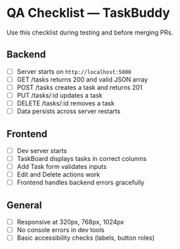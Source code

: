 # QA Checklist — TaskBuddy

Use this checklist during testing and before merging PRs.

## Backend
- [ ] Server starts on `http://localhost:5000`
- [ ] GET /tasks returns 200 and valid JSON array
- [ ] POST /tasks creates a task and returns 201
- [ ] PUT /tasks/:id updates a task
- [ ] DELETE /tasks/:id removes a task
- [ ] Data persists across server restarts

## Frontend
- [ ] Dev server starts
- [ ] TaskBoard displays tasks in correct columns
- [ ] Add Task form validates inputs
- [ ] Edit and Delete actions work
- [ ] Frontend handles backend errors gracefully

## General
- [ ] Responsive at 320px, 768px, 1024px
- [ ] No console errors in dev tools
- [ ] Basic accessibility checks (labels, button roles)
